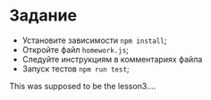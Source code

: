 # Задание

* Установите зависимости `npm install`;
* Откройте файл `homework.js`;
* Следуйте инструкциям в комментариях файла
* Запуск тестов `npm run test`;




This was supposed to be the lesson3....
